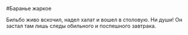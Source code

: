 #Баранье жаркое

Бильбо живо вскочил, надел халат и вошел в столовую. Ни души! Он застал там лишь следы обильного и поспешного завтрака.